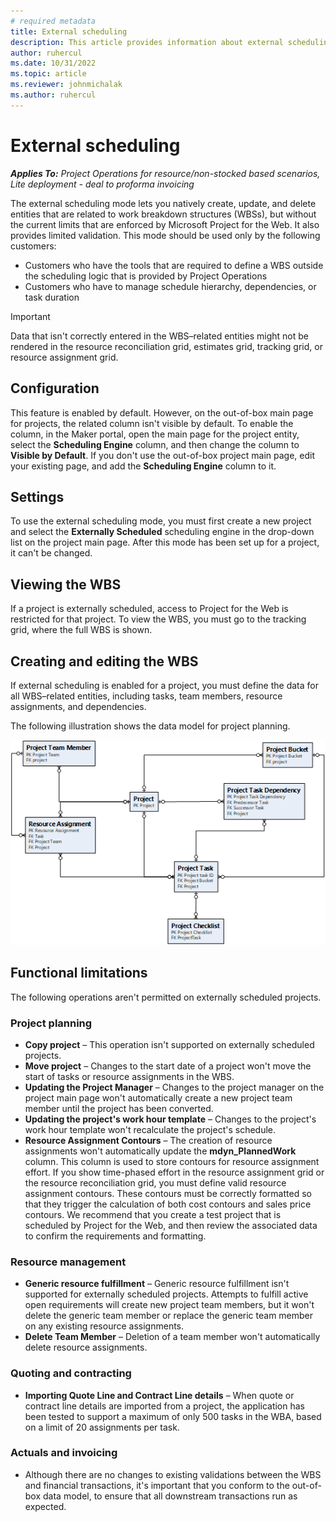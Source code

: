 ```yaml
---
# required metadata
title: External scheduling
description: This article provides information about external scheduling. 
author: ruhercul
ms.date: 10/31/2022
ms.topic: article
ms.reviewer: johnmichalak
ms.author: ruhercul
---
```


# External scheduling

_**Applies To:** Project Operations for resource/non-stocked based scenarios, Lite deployment - deal to proforma invoicing_

The external scheduling mode lets you natively create, update, and delete entities that are related to work breakdown structures (WBSs), but without the current limits that are enforced by Microsoft Project for the Web. It also provides limited validation. This mode should be used only by the following customers:

- Customers who have the tools that are required to define a WBS outside the scheduling logic that is provided by Project Operations
- Customers who have to manage schedule hierarchy, dependencies, or task duration

> [!IMPORTANT]
> Data that isn't correctly entered in the WBS–related entities might not be rendered in the resource reconciliation grid, estimates grid, tracking grid, or resource assignment grid.

## Configuration

This feature is enabled by default. However, on the out-of-box main page for projects, the related column isn't visible by default. To enable the column, in the Maker portal, open the main page for the project entity, select the **Scheduling Engine** column, and then change the column to **Visible by Default**. If you don't use the out-of-box project main page, edit your existing page, and add the **Scheduling Engine** column to it.

## Settings

To use the external scheduling mode, you must first create a new project and select the **Externally Scheduled** scheduling engine in the drop-down list on the project main page. After this mode has been set up for a project, it can't be changed.

## Viewing the WBS

If a project is externally scheduled, access to Project for the Web is restricted for that project. To view the WBS, you must go to the tracking grid, where the full WBS is shown.

## Creating and editing the WBS

If external scheduling is enabled for a project, you must define the data for all WBS–related entities, including tasks, team members, resource assignments, and dependencies.

The following illustration shows the data model for project planning.

![Project planning data model.](media/projectplanningdatamodel.png)

## Functional limitations

The following operations aren't permitted on externally scheduled projects.

### Project planning

- **Copy project** – This operation isn't supported on externally scheduled projects.
- **Move project** – Changes to the start date of a project won't move the start of tasks or resource assignments in the WBS.
- **Updating the Project Manager** – Changes to the project manager on the project main page won't automatically create a new project team member until the project has been converted.
- **Updating the project's work hour template** – Changes to the project's work hour template won't recalculate the project's schedule.
- **Resource Assignment Contours** – The creation of resource assignments won't automatically update the **mdyn\_PlannedWork** column. This column is used to store contours for resource assignment effort. If you show time-phased effort in the resource assignment grid or the resource reconciliation grid, you must define valid resource assignment contours. These contours must be correctly formatted so that they trigger the calculation of both cost contours and sales price contours. We recommend that you create a test project that is scheduled by Project for the Web, and then review the associated data to confirm the requirements and formatting.

### Resource management

- **Generic resource fulfillment** – Generic resource fulfillment isn't supported for externally scheduled projects. Attempts to fulfill active open requirements will create new project team members, but it won't delete the generic team member or replace the generic team member on any existing resource assignments.
- **Delete Team Member** – Deletion of a team member won't automatically delete resource assignments.

### Quoting and contracting

- **Importing Quote Line and Contract Line details** – When quote or contract line details are imported from a project, the application has been tested to support a maximum of only 500 tasks in the WBA, based on a limit of 20 assignments per task.

### Actuals and invoicing

- Although there are no changes to existing validations between the WBS and financial transactions, it's important that you conform to the out-of-box data model, to ensure that all downstream transactions run as expected.
